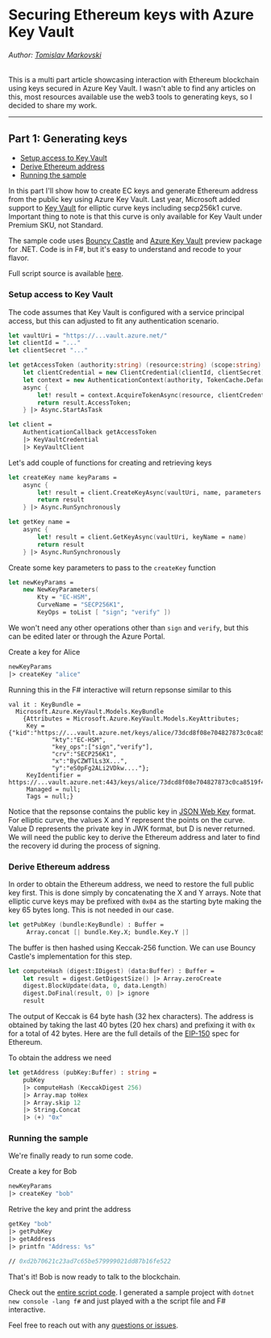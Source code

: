 # Securing Ethereum keys with Azure Key Vault
###### Author: [Tomislav Markovski](https://tmarkovski.github.com/)
This is a multi part article showcasing interaction with Ethereum blockchain using keys secured in Azure Key Vault. I wasn't able to find any articles on this, most resources available use the web3 tools to generating keys, so I decided to share my work.
* * *
## Part 1: Generating keys

- [Setup access to Key Vault](#setup-access-to-key-vault)
- [Derive Ethereum address](#derive-ethereum-address)
- [Running the sample](#running-the-sample)

In this part I'll show how to create EC keys and generate Ethereum address from the public key using Azure Key Vault.
Last year, Microsoft added support to [Key Vault](https://azure.microsoft.com/en-us/pricing/details/key-vault/) for elliptic curve keys including secp256k1 curve. Important thing to note is that this curve is only available for Key Vault under Premium SKU, not Standard.

The sample code uses [Bouncy Castle](https://www.nuget.org/packages/Portable.BouncyCastle/) and [Azure Key Vault](https://www.nuget.org/packages/Microsoft.Azure.KeyVault/2.4.0-preview) preview package for .NET. Code is in F#, but it's easy to understand and recode to your flavor.

Full script source is available [here](https://github.com/tmarkovski/tmarkovski.github.io/blob/master/eth-azure/keyvault-part1/Script.fsx).

### Setup access to Key Vault
The code assumes that Key Vault is configured with a service principal access, but this can adjusted to fit any authentication scenario.

```fsharp
let vaultUri = "https://...vault.azure.net/"
let clientId = "..."
let clientSecret "..."

let getAccessToken (authority:string) (resource:string) (scope:string) =    
    let clientCredential = new ClientCredential(clientId, clientSecret)
    let context = new AuthenticationContext(authority, TokenCache.DefaultShared)
    async {
        let! result = context.AcquireTokenAsync(resource, clientCredential)
        return result.AccessToken;
    } |> Async.StartAsTask

let client = 
    AuthenticationCallback getAccessToken
    |> KeyVaultCredential
    |> KeyVaultClient
```
Let's add couple of functions for creating and retrieving keys
```fsharp
let createKey name keyParams =
    async {
        let! result = client.CreateKeyAsync(vaultUri, name, parameters = keyParams)
        return result
    } |> Async.RunSynchronously

let getKey name = 
    async {
        let! result = client.GetKeyAsync(vaultUri, keyName = name)
        return result
    } |> Async.RunSynchronously
```
Create some key parameters to pass to the `createKey` function
```fsharp
let newKeyParams = 
    new NewKeyParameters(
        Kty = "EC-HSM", 
        CurveName = "SECP256K1",
        KeyOps = toList [ "sign"; "verify" ])
```
We won't need any other operations other than `sign` and `verify`, but this can be edited later or through the Azure Portal.

Create a key for Alice
```fsharp
newKeyParams
|> createKey "alice"
```
Running this in the F# interactive will return repsonse similar to this
```
val it : KeyBundle =
  Microsoft.Azure.KeyVault.Models.KeyBundle
    {Attributes = Microsoft.Azure.KeyVault.Models.KeyAttributes;
     Key = {"kid":"https://...vault.azure.net/keys/alice/73dcd8f08e704827873c0ca8519f4d0b",
            "kty":"EC-HSM",
            "key_ops":["sign","verify"],
            "crv":"SECP256K1",
            "x":"ByCZWTlLs3X...",
            "y":"eS0pFg2ALi2VDkw...."};
     KeyIdentifier = https://...vault.azure.net:443/keys/alice/73dcd8f08e704827873c0ca8519f4d0b;
     Managed = null;
     Tags = null;}
```
Notice that the repsonse contains the public key in [JSON Web Key](https://tools.ietf.org/html/rfc7517) format. For elliptic curve, the values X and Y represent the points on the curve. Value D represents the private key in JWK format, but D is never returned. We will need the public key to derive the Ethereum address and later to find the recovery id during the process of signing.

### Derive Ethereum address
In order to obtain the Ethereum address, we need to restore the full public key first. This is done simply by concatenating the X and Y arrays. Note that elliptic curve keys may be prefixed with `0x04` as the starting byte making the key 65 bytes long. This is not needed in our case.
```fsharp
let getPubKey (bundle:KeyBundle) : Buffer = 
     Array.concat [| bundle.Key.X; bundle.Key.Y |]
```
The buffer is then hashed using Keccak-256 function. We can use Bouncy Castle's implementation for this step.
```fsharp
let computeHash (digest:IDigest) (data:Buffer) : Buffer =
    let result = digest.GetDigestSize() |> Array.zeroCreate
    digest.BlockUpdate(data, 0, data.Length)
    digest.DoFinal(result, 0) |> ignore
    result
```
The output of Keccak is 64 byte hash (32 hex characters). The address is obtained by taking the last 40 bytes (20 hex chars) and prefixing it with `0x` for a total of 42 bytes.
Here are the full details of the [EIP-150](http://gavwood.com/paper.pdf) spec for Ethereum.

To obtain the address we need
```fsharp
let getAddress (pubKey:Buffer) : string =
    pubKey
    |> computeHash (KeccakDigest 256)
    |> Array.map toHex
    |> Array.skip 12
    |> String.Concat
    |> (+) "0x"
```

### Running the sample
We're finally ready to run some code.

Create a key for Bob
```fsharp
newKeyParams
|> createKey "bob"
```

Retrive the key and print the address
```fsharp
getKey "bob"
|> getPubKey
|> getAddress
|> printfn "Address: %s"

// 0xd2b70621c23ad7c65be579999021dd87b16fe522
```

That's it! Bob is now ready to talk to the blockchain.

Check out the [entire script code](https://github.com/tmarkovski/tmarkovski.github.io/blob/master/eth-azure/keyvault-part1/Script.fsx). I generated a sample project with `dotnet new console -lang f#` and just played with a the script file and F# interactive.

Feel free to reach out with any [questions or issues](https://github.com/tmarkovski/tmarkovski.github.io/issues).

